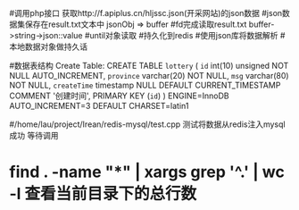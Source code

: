 #调用php接口 获取http://f.apiplus.cn/hljssc.json(开采网站)的json数据
#json数据集保存在result.txt文本中 jsonObj => buffer
#fd完成读取result.txt buffer->string->json::value
#until对象读取
#持久化到redis
#使用json库将数据解析
#本地数据对象做持久话

#数据表结构
Create Table: CREATE TABLE `lottery` (
  `id` int(10) unsigned NOT NULL AUTO_INCREMENT,
  `province` varchar(20) NOT NULL,
  `msg` varchar(80) NOT NULL,
  `createTime` timestamp NULL DEFAULT CURRENT_TIMESTAMP COMMENT '创建时间',
  PRIMARY KEY (`id`)
) ENGINE=InnoDB AUTO_INCREMENT=3 DEFAULT CHARSET=latin1


#/home/lau/project/Irean/redis-mysql/test.cpp 测试将数据从redis注入mysql成功 等待调用

# find . -name "*" | xargs grep '^.' | wc -l 查看当前目录下的总行数
